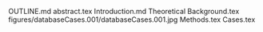 OUTLINE.md
abstract.tex
Introduction.md
Theoretical Background.tex
figures/databaseCases.001/databaseCases.001.jpg
Methods.tex
Cases.tex